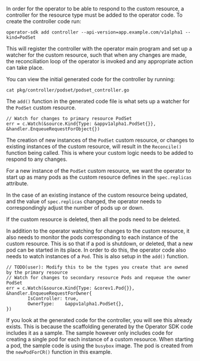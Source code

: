 In order for the operator to be able to respond to the custom resource, a controller for the resource type must be added to the operator code. To create the controller code run:

```execute
operator-sdk add controller --api-version=app.example.com/v1alpha1 --kind=PodSet
```

This will register the controller with the operator main program and set up a watcher for the custom resource, such that when any changes are made, the reconciliation loop of the operator is invoked and any appropriate action can take place.

You can view the initial generated code for the controller by running:

```execute
cat pkg/controller/podset/podset_controller.go
```

The `add()` function in the generated code file is what sets up a watcher for the `PodSet` custom resource.

```
// Watch for changes to primary resource PodSet
err = c.Watch(&source.Kind{Type: &appv1alpha1.PodSet{}}, &handler.EnqueueRequestForObject{})
```

The creation of new instances of the `PodSet` custom resource, or changes to existing instances of the custom resource, will result in the `Reconcile()` function being called. This is where your custom logic needs to be added to respond to any changes.

For a new instance of the `PodSet` custom resource, we want the operator to start up as many pods as the custom resource defines in the `spec.replicas` attribute.

In the case of an existing instance of the custom resource being updated, and the value of `spec.replicas` changed, the operator needs to correspondingly adjust the number of pods up or down.

If the custom resource is deleted, then all the pods need to be deleted.

In addition to the operator watching for changes to the custom resource, it also needs to monitor the pods corresponding to each instance of the custom resource. This is so that if a pod is shutdown, or deleted, that a new pod can be started in its place. In order to do this, the operator code also needs to watch instances of a `Pod`. This is also setup in the `add()` function.

```
// TODO(user): Modify this to be the types you create that are owned by the primary resource
// Watch for changes to secondary resource Pods and requeue the owner PodSet
err = c.Watch(&source.Kind{Type: &corev1.Pod{}}, &handler.EnqueueRequestForOwner{
        IsController: true,
        OwnerType:    &appv1alpha1.PodSet{},
})
```

If you look at the generated code for the controller, you will see this already exists. This is because the scaffolding generated by the Operator SDK code includes it as a sample. The sample however only includes code for creating a single pod for each instance of a custom resource. When starting a pod, the sample code is using the `busybox` image. The pod is created from the `newPodForCR()` function in this example.
